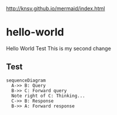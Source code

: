http://knsv.github.io/mermaid/index.html
# hello-world
Hello World Test
This is my second change

## Test 


```mermaid
sequenceDiagram
  A->> B: Query
  B->> C: Forward query
  Note right of C: Thinking...
  C->> B: Response
  B->> A: Forward response
```
   

